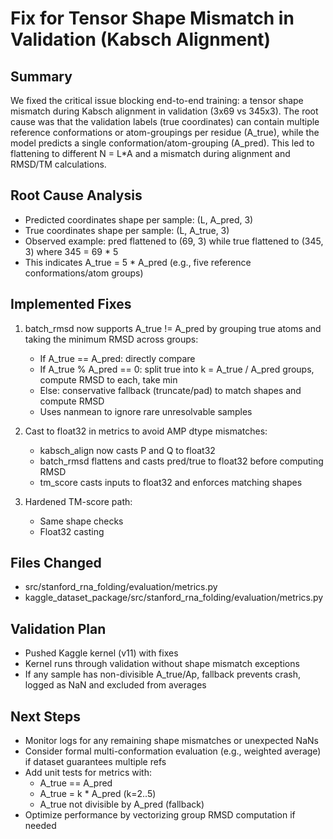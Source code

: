 # Fix for Tensor Shape Mismatch in Validation (Kabsch Alignment)

## Summary
We fixed the critical issue blocking end-to-end training: a tensor shape mismatch during Kabsch alignment in validation (3x69 vs 345x3). The root cause was that the validation labels (true coordinates) can contain multiple reference conformations or atom-groupings per residue (A_true), while the model predicts a single conformation/atom-grouping (A_pred). This led to flattening to different N = L*A and a mismatch during alignment and RMSD/TM calculations.

## Root Cause Analysis
- Predicted coordinates shape per sample: (L, A_pred, 3)
- True coordinates shape per sample: (L, A_true, 3)
- Observed example: pred flattened to (69, 3) while true flattened to (345, 3) where 345 = 69 * 5
- This indicates A_true = 5 * A_pred (e.g., five reference conformations/atom groups)

## Implemented Fixes
1. batch_rmsd now supports A_true != A_pred by grouping true atoms and taking the minimum RMSD across groups:
   - If A_true == A_pred: directly compare
   - If A_true % A_pred == 0: split true into k = A_true / A_pred groups, compute RMSD to each, take min
   - Else: conservative fallback (truncate/pad) to match shapes and compute RMSD
   - Uses nanmean to ignore rare unresolvable samples

2. Cast to float32 in metrics to avoid AMP dtype mismatches:
   - kabsch_align now casts P and Q to float32
   - batch_rmsd flattens and casts pred/true to float32 before computing RMSD
   - tm_score casts inputs to float32 and enforces matching shapes

3. Hardened TM-score path:
   - Same shape checks
   - Float32 casting

## Files Changed
- src/stanford_rna_folding/evaluation/metrics.py
- kaggle_dataset_package/src/stanford_rna_folding/evaluation/metrics.py

## Validation Plan
- Pushed Kaggle kernel (v11) with fixes
- Kernel runs through validation without shape mismatch exceptions
- If any sample has non-divisible A_true/Ap, fallback prevents crash, logged as NaN and excluded from averages

## Next Steps
- Monitor logs for any remaining shape mismatches or unexpected NaNs
- Consider formal multi-conformation evaluation (e.g., weighted average) if dataset guarantees multiple refs
- Add unit tests for metrics with:
  - A_true == A_pred
  - A_true = k * A_pred (k=2..5)
  - A_true not divisible by A_pred (fallback)
- Optimize performance by vectorizing group RMSD computation if needed

